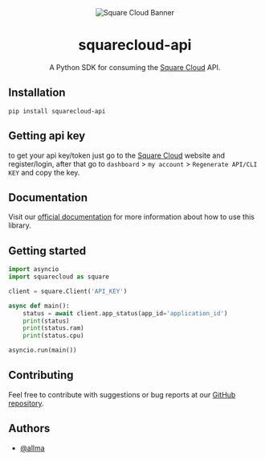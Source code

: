 [Square Cloud]: https://squarecloud.app

[Square Cloud API]: https://docs.squarecloud.app/api-reference/

[@allma]: https://github.com/Robert-Nogueira


<div align="center">
  <img alt="Square Cloud Banner" src="https://cdn.squarecloud.app/png/github-readme.png">
</div>

<h1 align="center">squarecloud-api</h1>

<p align="center">A Python SDK for consuming the <a href="https://squarecloud.app" target="_blank">Square Cloud</a> API.</p>

## Installation

````shell
pip install squarecloud-api
````

## Getting api key

to get your api key/token just go to the [Square Cloud] website and
register/login, after that go
to `dashboard` > `my account` > `Regenerate API/CLI KEY` and copy the key.

## Documentation
Visit our [official documentation](https://docs.squarecloud.app/sdks/py) for more information about how to use this library.

## Getting started

```python
import asyncio
import squarecloud as square

client = square.Client('API_KEY')

async def main():
    status = await client.app_status(app_id='application_id')
    print(status)
    print(status.ram)
    print(status.cpu)

asyncio.run(main())
```

## Contributing

Feel free to contribute with suggestions or bug reports at our [GitHub repository](https://github.com/squarecloudofc/wrapper-api-py).

## Authors

- [@allma]
